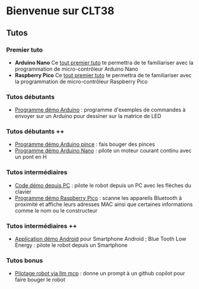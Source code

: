 

# Bienvenue sur CLT38

## Tutos

### Premier tuto

- **Arduino Nano** Ce [tout premier tuto](https://github.com/CLT-38/nano-led/) te permettra de te familiariser avec la programmation de micro-contrôleur Arduino Nano
- **Raspberry Pico** Ce [tout premier tuto](https://github.com/CLT-38/demo-pico/) te permettra de te familiariser avec la programmation de micro-contrôleur Raspberry Pico

### Tutos débutants

- [Programme démo Arduino](https://github.com/CLT-38/basic-arduino) : programme d'exemples de commandes à envoyer sur un Arduino pour dessiner sur la matrice de LED

### Tutos débutants ++

- [Programme démo Arduino pince](https://github.com/CLT-38/pinces/) : fais bouger des pinces
- [Programme démo Arduino Nano](https://github.com/CLT-38/moteur-cc) : pilote un moteur courant continu avec un pont en H

### Tutos intermédiaires

- [Code démo depuis PC](https://github.com/CLT-38/basic-pc/) : pilote le robot depuis un PC avec les flèches du clavier
- [Programme démo Raspberry Pico](https://github.com/CLT-38/blescan-pico/) : scanne les appareils Bluetooth à proximité et affiche leurs adresses MAC ainsi que certaines informations comme le nom ou le constructeur

### Tutos intermédiaires ++

- [Application démo Android](https://github.com/CLT-38/mit-app-inventor-ble/tree/main) pour Smartphone Android ; Blue Tooth Low Energy : pilote le robot depuis un Smartphone

### Tutos bonus

- [Pilotage robot via llm mcp](https://github.com/CLT-38/mcp-pilot) : donne un prompt à un github copilot pour faire bouger le robot
